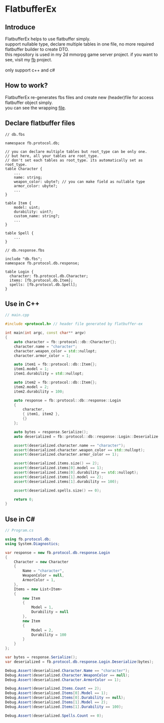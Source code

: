 # FlatbufferEx

## Introduce
FlatbufferEx helps to use flatbuffer simply. <br>
support nullable type, declare multiple tables in one file, no more required flatbuffer builder to create DTO. <br>
this repository is used in my 2d mmorpg game server project. if you want to see, visit my [fb](https://github.com/boyism80/fb/tree/develop/protocol) project.<br>
<br>
only support c++ and c# <br>

## How to work?
FlatbufferEx re-generates fbs files and create new (header)file for access flatbuffer object simply.<br>
you can see the wrapping [file](https://github.com/boyism80/fb/blob/develop/include/fb/protocol/flatbuffer/protocol.h).


## Declare flatbuffer files
```
// db.fbs

namespace fb.protocol.db;

// you can declare multiple tables but root_type can be only one.
// but here, all your tables are root_type.
// don't set each tables as root_type. its automatically set as root_type.
table Character {
    ...
	name: string;
	weapon_color: ubyte?; // you can make field as nullable type
	armor_color: ubyte?;
    ...
}

table Item {
	model: uint;
	durability: uint?;
	custom_name: string?;
    ...
}

table Spell {
	...
}
```

```
// db.response.fbs

include "db.fbs";
namespace fb.protocol.db.response;

table Login {
  character: fb.protocol.db.Character;
  items: [fb.protocol.db.Item];
  spells: [fb.protocol.db.Spell];
}
```

## Use in C++
```cpp ~
// main.cpp

#include <protocol.h> // header file generated by flatbuffer-ex

int main(int argc, const char** argv)
{
    auto character = fb::protocol::db::Character{};
    character.name = "character";
    character.weapon_color = std::nullopt;
    character.armor_color = 1;

    auto item1 = fb::protocol::db::Item{};
    item1.model = 1;
    item1.durability = std::nullopt;

    auto item2 = fb::protocol::db::Item{};
    item2.model = 2;
    item2.durability = 100;

    auto response = fb::protocol::db::response::Login
    {
        character,
        { item1, item2 }, 
        {}
    };

    auto bytes = response.Serialize();
    auto deserialized = fb::protocol::db::response::Login::Deserialize(bytes.data());

    assert(deserialized.character.name == "character");
    assert(deserialized.character.weapon_color == std::nullopt);
    assert(deserialized.character.armor_color == 1);

    assert(deserialized.items.size() == 2);
    assert(deserialized.items[0].model == 1);
    assert(deserialized.items[0].durability == std::nullopt);
    assert(deserialized.items[1].model == 2);
    assert(deserialized.items[1].durability == 100);

    assert(deserialized.spells.size() == 0);

    return 0;
}
```

## Use in C#
```c#
// Program.cs

using fb.protocol.db;
using System.Diagnostics;

var response = new fb.protocol.db.response.Login
{ 
    Character = new Character
    { 
        Name = "character",
        WeaponColor = null,
        ArmorColor = 1,
    },
    Items = new List<Item>
    { 
        new Item
        { 
            Model = 1,
            Durability = null
        },
        new Item
        { 
            Model = 2,
            Durability = 100
        }
    }
};

var bytes = response.Serialize();
var deserialized = fb.protocol.db.response.Login.Deserialize(bytes);

Debug.Assert(deserialized.Character.Name == "character");
Debug.Assert(deserialized.Character.WeaponColor == null);
Debug.Assert(deserialized.Character.ArmorColor == 1);

Debug.Assert(deserialized.Items.Count == 2);
Debug.Assert(deserialized.Items[0].Model == 1);
Debug.Assert(deserialized.Items[0].Durability == null);
Debug.Assert(deserialized.Items[1].Model == 2);
Debug.Assert(deserialized.Items[1].Durability == 100);

Debug.Assert(deserialized.Spells.Count == 0);

```